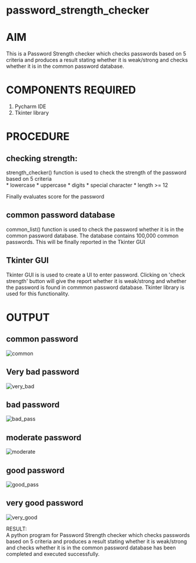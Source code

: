 # password_strength_checker

# AIM 
This is a Password Strength checker which checks passwords based on 5 criteria and produces a result stating whether it is weak/strong and checks whether it is in the common password database.

# COMPONENTS REQUIRED
1) Pycharm IDE  
2) Tkinter library  

# PROCEDURE

## checking strength:  
strength_checker() function is used to check the strength of the password based on 5 criteria  
    * lowercase
    * uppercase
    * digits
    * special character
    * length >= 12

Finally evaluates score for the password

## common password database  
common_list() function is used to check the password whether it is in the common password database. The database contains 100,000 common passwords. This will be finally reported in the Tkinter GUI

## Tkinter GUI  
Tkinter GUI is is used to create a UI to enter password. Clicking on 'check strength' button will give the report whether it is weak/strong and whether the password is found in commmon password database.  Tkinter library is used for this functionality.

# OUTPUT
## common password  
![common](https://github.com/user-attachments/assets/4a63b9e9-07e1-4c49-8bae-f74d6b5aa411)

## Very bad password  
![very_bad](https://github.com/user-attachments/assets/46a1096e-3a39-42c8-9f5b-95922f7832d2)

## bad password  
![bad_pass](https://github.com/user-attachments/assets/c088b258-e156-453b-b98e-b47be40ca70d)

## moderate password  
![moderate](https://github.com/user-attachments/assets/779fee3e-a483-49a8-a8e0-1c14827ae3fb)

## good password  
![good_pass](https://github.com/user-attachments/assets/d466aec3-ad9a-43cd-aadc-2239800a9913)

## very good password  
![very_good](https://github.com/user-attachments/assets/4260ff2b-97b4-42da-ab50-c2e67c7663a6)

RESULT:  
A python program for Password Strength checker which checks passwords based on 5 criteria and produces a result stating whether it is weak/strong and checks whether it is in the common password database has been completed and executed successfully. 


